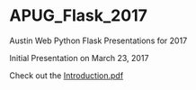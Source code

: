 # APUG_Flask_2017
Austin Web Python Flask Presentations for 2017

Initial Presentation on March 23, 2017

Check out the [Introduction.pdf](https://github.com/apug-flask-2017/APUG_Flask_2017/blob/master/Introduction.pdf)


